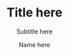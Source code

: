 ---
layout: post
title: Title here
subtitle: Subtitle here
tags: [add, some, tags]
comments: true
author: Name here
image: /img/Image to appear on main page
bigimg: /img/Image header if wanted
---